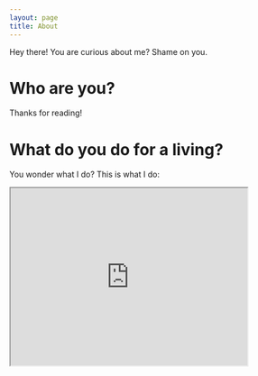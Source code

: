 ```yaml
---
layout: page
title: About
---
```


<p class="message">
  Hey there! You are curious about me? Shame on you.
</p>

<h1>Who are you?</h1>
Thanks for reading!

<h1>What do you do for a living?</h1>

You wonder what I do? This is what I do:

<iframe width="420" height="315"
src="https://t.co/Rqm6ByJxrq">
</iframe> 